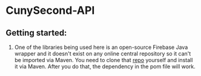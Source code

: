 # CunySecond-API

## Getting started:
1. One of the libraries being used here is an open-source Firebase Java wrapper and it doesn't exist on any online central repository so it can't be imported via Maven. You need to clone that [repo](https://github.com/bane73/firebase4j) yourself and install it via Maven. After you do that, the dependency in the pom file will work.
